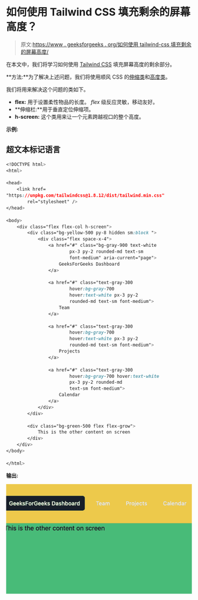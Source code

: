 # 如何使用 Tailwind CSS 填充剩余的屏幕高度？

> 原文:[https://www . geeksforgeeks . org/如何使用 tailwind-css 填充剩余的屏幕高度/](https://www.geeksforgeeks.org/how-to-fill-up-the-rest-of-screen-height-using-tailwind-css/)

在本文中，我们将学习如何使用 [Tailwind CSS](https://www.geeksforgeeks.org/css-tailwind-introduction/) 填充屏幕高度的剩余部分。

**方法:**为了解决上述问题，我们将使用顺风 CSS 的[伸缩类](https://www.geeksforgeeks.org/tailwind-css-flex/)和[高度类](https://www.geeksforgeeks.org/tailwind-css-height/)。

我们将用来解决这个问题的类如下。

*   **flex:** 用于设置柔性物品的长度。 *flex* 级反应灵敏，移动友好。
*   **伸缩栏:**用于垂直定位伸缩项。
*   **h-screen:** 这个类用来让一个元素跨越视口的整个高度。

**示例:**

## 超文本标记语言

```css
<!DOCTYPE html>
<html>

<head>
    <link href=
"https://unpkg.com/tailwindcss@1.8.12/dist/tailwind.min.css"
        rel="stylesheet" />
</head>

<body>
    <div class="flex flex-col h-screen">
        <div class="bg-yellow-500 py-8 hidden sm:block ">
            <div class="flex space-x-4">
                <a href="#" class="bg-gray-900 text-white 
                        px-3 py-2 rounded-md text-sm 
                        font-medium" aria-current="page">
                    GeeksForGeeks Dashboard
                </a>

                <a href="#" class="text-gray-300 
                        hover:bg-gray-700 
                        hover:text-white px-3 py-2 
                        rounded-md text-sm font-medium">
                    Team
                </a>

                <a href="#" class="text-gray-300 
                        hover:bg-gray-700
                        hover:text-white px-3 py-2 
                        rounded-md text-sm font-medium">
                    Projects
                </a>

                <a href="#" class="text-gray-300 
                        hover:bg-gray-700 hover:text-white 
                        px-3 py-2 rounded-md 
                        text-sm font-medium">
                    Calendar
                </a>
            </div>
        </div>

        <div class="bg-green-500 flex flex-grow">
            This is the other content on screen
        </div>
    </div>
</body>

</html>
```

**输出:**

![](img/60e9782d84ed6c8c2e000eafa6d47e9c.png)